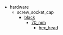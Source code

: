 * hardware
  * screw_socket_cap
    * [black](hardware/screw_socket_cap/black)
      * [70_mm](hardware/screw_socket_cap/black/70_mm)
        * [hex_head](hex_head)
